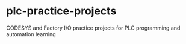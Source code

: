 # plc-practice-projects
CODESYS and Factory I/O practice projects for PLC programming and automation learning
